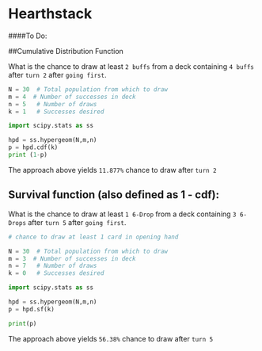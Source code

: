 # Hearthstack
 ####To Do: 



##Cumulative Distribution Function

What is the chance to draw at least `2 buffs` from a deck containing `4 buffs` after `turn 2` after `going first`.

```python
N = 30  # Total population from which to draw
m = 4  # Number of successes in deck
n = 5   # Number of draws
k = 1   # Successes desired

import scipy.stats as ss

hpd = ss.hypergeom(N,m,n)
p = hpd.cdf(k)
print (1-p)

```
The approach above yields `11.877%` chance to draw after `turn 2`

## Survival function (also defined as 1 - cdf):

What is the chance to draw at least `1 6-Drop` from a deck containing `3 6-Drops` after `turn 5` after `going first`.

```python
# chance to draw at least 1 card in opening hand

N = 30  # Total population from which to draw
m = 3  # Number of successes in deck
n = 7   # Number of draws
k = 0   # Successes desired

import scipy.stats as ss

hpd = ss.hypergeom(N,m,n)
p = hpd.sf(k)

print(p)
```
The approach above yields `56.38%` chance to draw after `turn 5`
